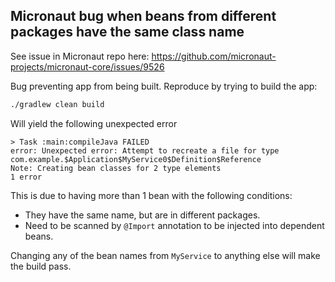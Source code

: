 ## Micronaut bug when beans from different packages have the same class name

See issue in Micronaut repo here: https://github.com/micronaut-projects/micronaut-core/issues/9526

Bug preventing app from being built. Reproduce by trying to build the app:
```sh
./gradlew clean build
```

Will yield the following unexpected error
```
> Task :main:compileJava FAILED
error: Unexpected error: Attempt to recreate a file for type com.example.$Application$MyService0$Definition$Reference
Note: Creating bean classes for 2 type elements
1 error
```

This is due to having more than 1 bean with the following conditions:
- They have the same name, but are in different packages.
- Need to be scanned by `@Import` annotation to be injected into dependent beans.

Changing any of the bean names from `MyService` to anything else will make the build pass.
